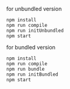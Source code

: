 for unbundled version
```terminal
npm install
npm run compile
npm run initUnbundled
npm start
```

for bundled version
```terminal
npm install
npm run compile
npm run bundle
npm run initBundled
npm start
```